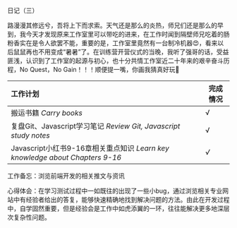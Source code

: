 日记（三）

​		路漫漫其修远兮，吾将上下而求索。天气还是那么的炎热，师兄们还是那么的早到，我今天才发现原来工作室里可以带吃的进来，在工作时闻到隔壁师兄吃着的肠粉香实在是令人欲罢不能，重要的是，工作室里竟然有一台制冷机器😍，看来以后鼠鼠再也不用变成“暑暑”了。在训练营开营仪式的当晚，我听了强哥的话，受益匪浅，认识到了工作室的起源与初心，也十分共情工作室近二十年来的艰辛奋斗历程，No Quest，No Gain！！！顺便提一嘴，你画我猜真好玩🤣

| 工作计划                                                     | 完成情况 |
| :----------------------------------------------------------- | -------- |
| 搬运书籍   *Carry books*                                     | √        |
| 复盘Git、Javascript学习笔记   *Review Git, Javascript study notes* | √        |
| Javascript小红书9-16章相关重点知识   *Learn key knowledge about Chapters 9-16* | *√*      |

工作备忘：浏览前端开发的相关推文与资讯

心得体会：在学习测试过程中一如既往的出现了一些小bug，通过浏览相关专业网站中有经验者给出的答复，能够快速精确地找到解决问题的方法。由此在开发过程中，自学固然重要，但是经验会是工作中如虎添翼的一环，往往能解决更多地深层次复杂性问题。
